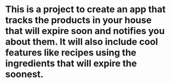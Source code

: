 # This is a project to create an app that tracks the products in your house that will expire soon and notifies you about them. It will also include cool features like recipes using the ingredients that will expire the soonest.
